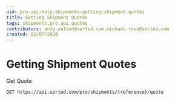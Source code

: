 ```yaml
---
uid: pro-api-help-shipments-getting-shipment-quotes
title: Getting Shipment Quotes
tags: shipments,pro,api,quotes
contributors: andy.walton@sorted.com,michael.rose@sorted.com
created: 02/07/2020
---
```


# Getting Shipment Quotes

Get Quote

`GET https://api.sorted.com/pro/shipments/{reference}/quote`